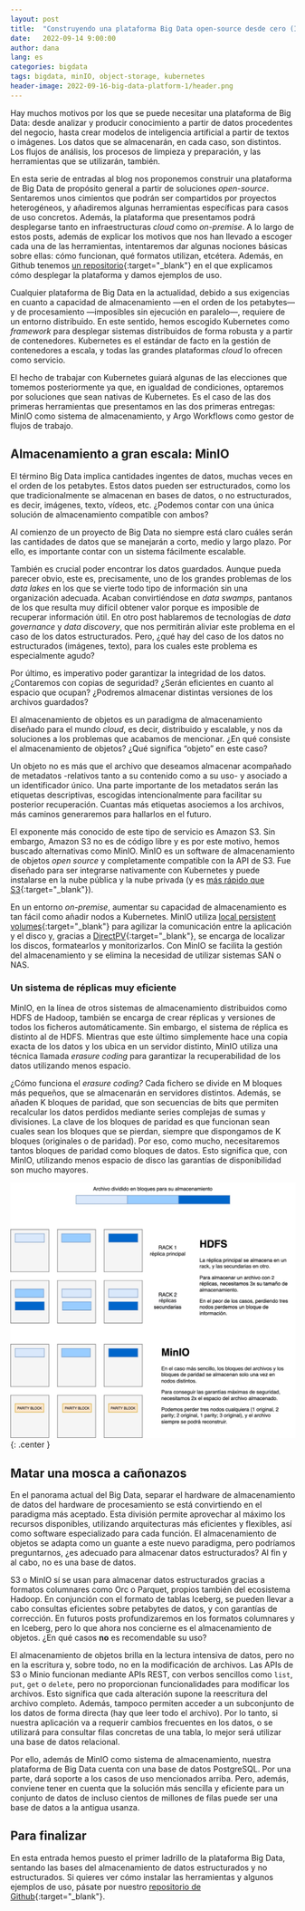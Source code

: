 ```yaml
---
layout: post
title:  "Construyendo una plataforma Big Data open-source desde cero (I): Persistencia"
date:   2022-09-14 9:00:00
author: dana
lang: es
categories: bigdata
tags: bigdata, minIO, object-storage, kubernetes
header-image: 2022-09-16-big-data-platform-1/header.png
---
```


Hay muchos motivos por los que se puede necesitar una plataforma de Big Data: desde analizar y producir conocimiento a partir de datos procedentes del negocio, hasta crear modelos de inteligencia artificial a partir de textos o imágenes. Los datos que se almacenarán, en cada caso, son distintos. Los flujos de análisis, los procesos de limpieza y preparación, y las herramientas que se utilizarán, también.

En esta serie de entradas al blog nos proponemos construir una plataforma de Big Data de propósito general a partir de soluciones *open-source*. Sentaremos unos cimientos que podrán ser compartidos por proyectos heterogéneos, y añadiremos algunas herramientas específicas para casos de uso concretos. Además, la plataforma que presentamos podrá desplegarse tanto en infraestructuras *cloud* como *on-premise*. A lo largo de estos posts, además de explicar los motivos que nos han llevado a escoger cada una de las herramientas, intentaremos dar algunas nociones básicas sobre ellas: cómo funcionan, qué formatos utilizan, etcétera. Además, en Github tenemos [un repositorio](https://github.com/wearearima/big-data-platform){:target="_blank"} en el que explicamos cómo desplegar la plataforma y damos ejemplos de uso.

Cualquier plataforma de Big Data en la actualidad, debido a sus exigencias en cuanto a capacidad de almacenamiento —en el orden de los petabytes— y de procesamiento —imposibles sin ejecución en paralelo—, requiere de un entorno distribuido. En este sentido, hemos escogido Kubernetes como *framework* para desplegar sistemas distribuidos de forma robusta y a partir de contenedores. Kubernetes es el estándar de facto en la gestión de contenedores a escala, y todas las grandes plataformas *cloud* lo ofrecen como servicio.

El hecho de trabajar con Kubernetes guiará algunas de las elecciones que tomemos posteriormente ya que, en igualdad de condiciones, optaremos por soluciones que sean nativas de Kubernetes. Es el caso de las dos primeras herramientas que presentamos en las dos primeras entregas: 
MinIO como sistema de almacenamiento, y Argo Workflows como gestor de flujos de trabajo.

## Almacenamiento a gran escala: MinIO

El término Big Data implica cantidades ingentes de datos, muchas veces en el orden de los petabytes. Estos datos pueden ser estructurados, como los que tradicionalmente se almacenan en bases de datos, o no estructurados, es decir, imágenes, texto, vídeos, etc. ¿Podemos contar con una única solución de almacenamiento compatible con ambos?

Al comienzo de un proyecto de Big Data no siempre está claro cuáles serán las cantidades de datos que se manejarán a corto, medio y largo plazo. Por ello, es importante contar con un sistema fácilmente escalable. 

También es crucial poder encontrar los datos guardados. Aunque pueda parecer obvio, este es, precisamente, uno de los grandes problemas de los *data lakes* en los que se vierte todo tipo de información sin una organización adecuada. Acaban convirtiéndose en *data swamps*, pantanos de los que resulta muy difícil obtener valor porque es imposible de recuperar información útil. En otro post hablaremos de tecnologías de *data governance* y *data discovery*, que nos permitirán aliviar este problema en el caso de los datos estructurados. Pero, ¿qué hay del caso de los datos no estructurados (imágenes, texto), para los cuales este problema es especialmente agudo?

Por último, es imperativo poder garantizar la integridad de los datos. ¿Contaremos con copias de seguridad? ¿Serán eficientes en cuanto al espacio que ocupan? ¿Podremos almacenar distintas versiones de los archivos guardados?

El almacenamiento de objetos es un paradigma de almacenamiento diseñado para el mundo *cloud*, es decir, distribuido y escalable, y nos da soluciones a los problemas que acabamos de mencionar.  ¿En qué consiste el almacenamiento de objetos? ¿Qué significa “objeto” en este caso? 

Un objeto no es más que el archivo que deseamos almacenar acompañado de metadatos -relativos tanto a su contenido como a su uso- y asociado a un identificador único. Una parte importante de los metadatos serán las etiquetas descriptivas, escogidas intencionalmente para facilitar su posterior recuperación. Cuantas más etiquetas asociemos a los archivos, más caminos generaremos para hallarlos en el futuro. 

El exponente más conocido de este tipo de servicio es Amazon S3. Sin embargo, Amazon S3 no es de código libre y es por este motivo, hemos buscado alternativas como MinIO. MinIO es un software de almacenamiento de objetos *open source* y completamente compatible con la API de S3. Fue diseñado para ser integrarse nativamente con Kubernetes y puede instalarse en la nube pública y la nube privada (y es [más rápido que S3](https://altinity.com/blog/clickhouse-object-storage-performance-minio-vs-aws-s3){:target="_blank"}).

En un entorno *on-premise*, aumentar su capacidad de almacenamiento es tan fácil como añadir nodos a Kubernetes. MinIO utiliza [local persistent volumes](https://kubernetes.io/blog/2019/04/04/kubernetes-1.14-local-persistent-volumes-ga/#what-is-a-local-persistent-volume){:target="_blank"} para agilizar la comunicación entre la aplicación y el disco y, gracias a [DirectPV](https://blog.min.io/introducing-directpv/){:target="_blank"}, se encarga de localizar los discos, formatearlos y monitorizarlos. Con MinIO se facilita la gestión del almacenamiento y se elimina la necesidad de utilizar sistemas SAN o NAS.

### Un sistema de réplicas muy eficiente

MinIO, en la línea de otros sistemas de almacenamiento distribuidos como HDFS de Hadoop, también se encarga de crear réplicas y versiones de todos los ficheros automáticamente. Sin embargo, el sistema de réplica es distinto al de HDFS. Mientras que este último simplemente hace una copia exacta de los datos y los ubica en un servidor distinto, MinIO utiliza una técnica llamada *erasure coding* para garantizar la recuperabilidad de los datos utilizando menos espacio. 

¿Cómo funciona el *erasure coding?* Cada fichero se divide en M bloques más pequeños, que se almacenarán en servidores distintos. Además, se añaden K bloques de paridad, que son secuencias de bits que permiten recalcular los datos perdidos mediante series complejas de sumas y divisiones. La clave de los bloques de paridad es que funcionan sean cuales sean los bloques que se pierdan, siempre que dispongamos de K bloques (originales o de paridad). Por eso, como mucho, necesitaremos tantos bloques de paridad como bloques de datos. Esto significa que, con MinIO, utilizando menos espacio de disco las garantías de disponibilidad son mucho mayores.

![Modelos de réplica](/assets/images/2022-09-16-big-data-platform-1/replication_schemes.jpeg){: .center }

## Matar una mosca a cañonazos

En el panorama actual del Big Data, separar el hardware de almacenamiento de datos del hardware de procesamiento se está convirtiendo en el paradigma más aceptado. Esta división permite aprovechar al máximo los recursos disponibles, utilizando arquitecturas más eficientes y flexibles, así como software especializado para cada función. El almacenamiento de objetos se adapta como un guante a este nuevo paradigma, pero podríamos preguntarnos, ¿es adecuado para almacenar datos estructurados? Al fin y al cabo, no es una base de datos.

S3 o MinIO sí se usan para almacenar datos estructurados gracias a formatos columnares como Orc o Parquet, propios también del ecosistema Hadoop. En conjunción con el formato de tablas Iceberg, se pueden llevar a cabo consultas eficientes sobre petabytes de datos, y con garantías de corrección. En futuros posts profundizaremos en los formatos columnares y en Iceberg, pero lo que ahora nos concierne es el almacenamiento de objetos. ¿En qué casos **no** es recomendable su uso?

El almacenamiento de objetos brilla en la lectura intensiva de datos, pero no en la escritura y, sobre todo, no en la modificación de archivos. Las APIs de S3 o Minio funcionan mediante APIs REST, con verbos sencillos como `list`, `put`, `get` o `delete`, pero no proporcionan funcionalidades para modificar los archivos. Esto significa que cada alteración supone la reescritura del archivo completo. Además, tampoco permiten acceder a un subconjunto de los datos de forma directa (hay que leer todo el archivo). Por lo tanto, si nuestra aplicación va a requerir cambios frecuentes en los datos, o se utilizará para consultar filas concretas de una tabla, lo mejor será utilizar una base de datos relacional.

Por ello, además de MinIO como sistema de almacenamiento, nuestra plataforma de Big Data cuenta con una base de datos PostgreSQL. Por una parte, dará soporte a los casos de uso mencionados arriba. Pero, además, conviene tener en cuenta que la solución más sencilla y eficiente para un conjunto de datos de incluso cientos de millones de filas puede ser una base de datos a la antigua usanza.

## Para finalizar

En esta entrada hemos puesto el primer ladrillo de la plataforma Big Data, sentando las
bases del almacenamiento de datos estructurados y no estructurados. Si quieres ver
cómo instalar las herramientas y algunos ejemplos de uso, 
pásate por nuestro [repositorio de Github](https://github.com/wearearima/big-data-platform){:target="_blank"}.